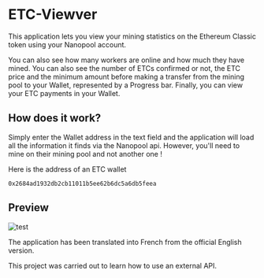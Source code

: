# ETC-Viewver

This application lets you view your mining statistics on the Ethereum Classic token using your Nanopool account.

You can also see how many workers are online and how much they have mined. You can also see the number of ETCs confirmed or not, the ETC price and the minimum amount before making a transfer from the mining pool to your Wallet, represented by a Progress bar. Finally, you can view your ETC payments in your Wallet.

## How does it work?

Simply enter the Wallet address in the text field and the application will load all the information it finds via the Nanopool api. However, you'll need to mine on their mining pool and not another one !

Here is the address of an ETC wallet
```
0x2684ad1932db2cb11011b5ee62b6dc5a6db5feea
```

## Preview
![test](https://github.com/Linkheroes/ETC-Viewver/blob/main/assets/ETC_Viewer_preview.png)

The application has been translated into French from the official English version.

This project was carried out to learn how to use an external API.
